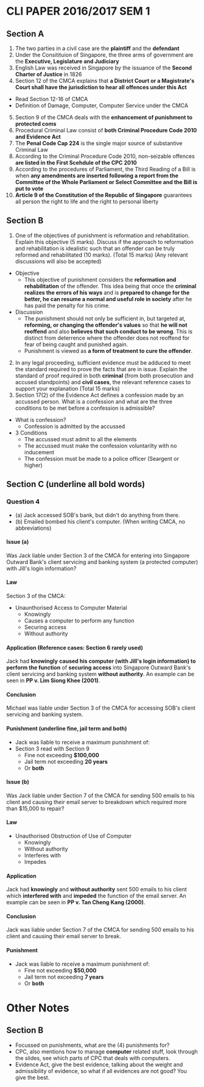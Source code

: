 # CLI PAPER 2016/2017 SEM 1

## Section A

1. The two parties in a civil case are the **plaintiff** and the **defendant**
2. Under the Consitituion of Singapore, the three arms of government are the **Executive, Legislature and Judiciary**
3. English Law was received in Singapore by the issuance of the **Second Charter of Justice** in 1826
4. Section 12 of the CMCA explains that **a District Court or a Magistrate's Court shall have the jurisdiction to hear all offences under this Act**
  * Read Section 12-16 of CMCA
  * Definition of Damage, Computer, Computer Service under the CMCA
5. Section 9 of the CMCA deals with the **enhancement of punishment to protected coms**
6. Procedural Criminal Law consist of **both Criminal Procedure Code 2010 and Evidence Act**
7. The **Penal Code Cap 224** is the single major source of substantive Criminal Law
8. According to the Criminal Procedure Code 2010, non-seizable offences **are listed in the First Scehdule of the CPC 2010**
9. According to the procedures of Parliament, the Third Reading of a Bill is when **any amendments are inserted following a report from the Committee of the Whole Parliament or Select Committee and the Bill is put to vote**
10. **Article 9 of the Constitution of the Republic of Singapore** guarantees all person the right to life and the right to personal liberty

## Section B

1. One of the objectives of punishment is reformation and rehabilitation. Explain this objective (5 marks). Discuss if the approach to reformation and rehabilitation is idealistic such that an offender can be truly reformed and rehabilitated (10 marks).
(Total 15 marks) (Any relevant discussions will also be accepted)
* Objective
  * This objective of punishment considers the **reformation and rehabilitation** of the offender. This idea being that once the **criminal realizes the errors of his ways** and is **prepared to change for the better, he can resume a normal and useful role in society** after he has paid the penalty for his crime.
* Discussion
  * The punishment should not only be sufficient in, but targeted at, **reforming, or changing the offender's values** so that **he will not reoffend** and also **believes that such conduct to be wrong**. This is distinct from deterrence where the offender does not reoffend for fear of being caught and punished again.
  * Punishment is viewed as **a form of treatment to cure the offender**.
2. In any legal proceeding, sufficient evidence must be adduced to meet the standard required to prove the facts that are in issue. Explain the standard of proof required in both **criminal** (from both prosecution and accused standpoints) and **civil cases**, the relevant reference cases to support your explanation (Total 15 marks)
3. Section 17(2) of the Evidence Act defines a confession made by an accussed person. What is a confession and what are the three conditions to be met before a confession is admissible?
* What is confession?
  * Confession is admitted by the accussed
* 3 Conditions
  * The accussed must admit to all the elements
  * The accussed must make the confession voluntarilty with no inducement
  * The confession must be made to a police officer (Seargent or higher)

## Section C (underline all bold words)

### Question 4
* (a) Jack accessed SOB's bank, but didn't do anything from there.
* (b) Emailed bombed his client's computer. (When writing CMCA, no abbreviations)
#### Issue (a)
Was Jack liable under Section 3 of the CMCA for entering into Singapore Outward Bank's client servicing and banking system (a protected computer) with Jill's login information?
#### Law
Section 3 of the CMCA:
* Unaunthorised Access to Computer Material
  * Knowingly
  * Causes a computer to perform any function
  * Securing access
  * Without authority
#### Application (Reference cases: Section 6 rarely used)
Jack had **knowingly** **caused his computer (with Jill's login information) to perform the function** of **securing access** into Singapore Outward Bank's client servicing and banking system **without authority**. An example can be seen in **PP v. Lim Siong Khee (2001)**.
#### Conclusion
Michael was liable under Section 3 of the CMCA for accessing SOB's client servicing and banking system.
#### Punishment (underline fine, jail term and both)
* Jack was liable to receive a maximum punishment of:
* Section 3 read with Section 9
  * Fine not exceeding **$100,000**
  * Jail term not exceeding **20 years**
  * Or **both**

#### Issue (b)
Was Jack liable under Section 7 of the CMCA for sending 500 emails to his client and causing their email server to breakdown which required more than $15,000 to repair?
#### Law
* Unauthorised Obstruction of Use of Computer
  * Knowingly
  * Without authority
  * Interferes with
  * Impedes
#### Application
Jack had **knowingly** and **without authority** sent 500 emails to his client which **interfered with** and **impeded** the function of the email server. An example can be seen in **PP v. Tan Cheng Kang (2000)**.
#### Conclusion
Jack was liable under Section 7 of the CMCA for sending 500 emails to his client and causing their email server to break.
#### Punishment
* Jack was liable to receive a maximum punishment of:
  * Fine not exceeding **$50,000**
  * Jail term not exceeding **7 years**
  * Or **both**

# Other Notes

## Section B
* Focussed on punishments, what are the (4) punishments for?
* CPC, also mentions how to manage **computer** related stuff, look through the slides, see which parts of CPC that deals with computers.
* Evidence Act, give the best evidence, talking about the weight and admissibility of evidence, so what if all evidences are not good? You give the best.
